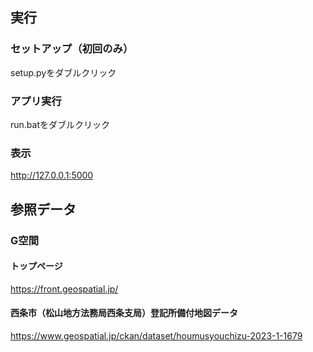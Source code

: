 ## 実行

### セットアップ（初回のみ）
setup.pyをダブルクリック
### アプリ実行
run.batをダブルクリック
### 表示
http://127.0.0.1:5000

## 参照データ

### G空間
#### トップページ
https://front.geospatial.jp/
#### 西条市（松山地方法務局西条支局）登記所備付地図データ
https://www.geospatial.jp/ckan/dataset/houmusyouchizu-2023-1-1679